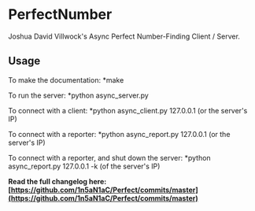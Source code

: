 PerfectNumber
=============

Joshua David Villwock's Async Perfect Number-Finding Client / Server.

Usage
---------
To make the documentation:
*make

To run the server:
*python async_server.py

To connect with a client:
*python async_client.py 127.0.0.1 (or the server's IP)

To connect with a reporter:
*python async_report.py 127.0.0.1 (or the server's IP)

To connect with a reporter, and shut down the server:
*python async_report.py 127.0.0.1 -k (of the server's IP)

<b>Read the full changelog here: [https://github.com/1n5aN1aC/Perfect/commits/master](https://github.com/1n5aN1aC/Perfect/commits/master)</b>